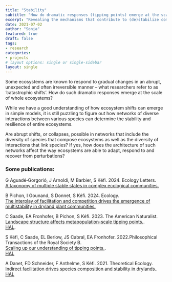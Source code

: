 ```yaml
---
title: "Stability"
subtitle: "How do dramatic responses (tipping points) emerge at the scale of whole ecosystems?"
excerpt: "Revealing the mechanisms that contribute to (de)stabilize complex ecological systems"
date: 2021-07-02
author: "Sonia"
featured: true
draft: false
tags:
- research
categories:
- projects
# layout options: single or single-sidebar
layout: single
---
```


Some ecosystems are known to respond to gradual changes in an abrupt, unexpected and often irreversible manner – what researchers refer to as ‘catastrophic shifts’. How do such dramatic responses emerge at the scale of whole ecosystems?

While we have a good understanding of how ecosystem shifts can emerge in simple models, it is still puzzling to figure out how networks of diverse interactions between various species can determine the stability and resilience of entire ecosystems. 

Are abrupt shifts, or collapses, possible in networks that include the diversity of species that compose ecosystems as well as the diversity of interactions that link species? 
If yes, how does the architecture of such networks affect the way ecosystems are able to adapt, respond to and recover from perturbations?

### Some publications:

G Aguadé‐Gorgorió, J Arnoldi, M Barbier, S Kéfi. 2024. Ecology Letters.  
[A taxonomy of multiple stable states in complex ecological communities.](https://onlinelibrary.wiley.com/doi/full/10.1111/ele.14413)

B Pichon, I Gounand, S Donnet, S Kéfi. 2024. Ecology.  
[The interplay of facilitation and competition drives the emergence of multistability in dryland plant communities.](https://esajournals.onlinelibrary.wiley.com/doi/full/10.1002/ecy.4369)

C Saade, EA Fronhofer, B Pichon, S Kéfi. 2023. The American Naturalist.  
[Landscape structure affects metapopulation-scale tipping points.](https://www.journals.uchicago.edu/doi/abs/10.1086/724550?journalCode=an).  
[HAL](https://hal.umontpellier.fr/hal-03759068). 

S Kéfi, C Saade, EL Berlow, JS Cabral, EA Fronhofer. 2022.Philosophical Transactions of the Royal Society B.  
[Scaling up our understanding of tipping points.](https://royalsocietypublishing.org/doi/full/10.1098/rstb.2021.0386).  
[HAL](https://hal.umontpellier.fr/hal-03759068)

A Danet, FD Schneider, F Anthelme, S Kéfi. 2021. Theoretical Ecology.  
[Indirect facilitation drives species composition and stability in drylands.](https://link.springer.com/article/10.1007/s12080-020-00489-0#:~:text=We%20investigated%20the%20effects%20of,reversibility%20of%20the%20protegee%20extinction.). 
[HAL](https://hal.science/hal-03023812)
